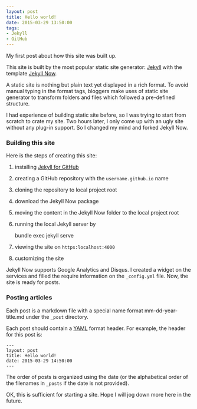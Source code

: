 ```yaml
---
layout: post
title: Hello world!
date: 2015-03-29 13:50:00
tags:
- Jekyll
- GitHub
---
```


My first post about how this site was built up.

This site is built by the most popular static site generator: [Jekyll](http://jekyllrb.com/) with the template [Jekyll Now](https://github.com/barryclark/jekyll-now).

A static site is nothing but plain text yet displayed in a rich format. To avoid manual typing in the format tags, bloggers make uses of static site generator to transform folders and files which followed a pre-defined structure. 

I had experience of building static site before, so I was trying to start from scratch to crate my site. Two hours later, I only come up with an ugly site without any plug-in support. So I changed my mind and forked Jekyll Now.

### Building this site
Here is the steps of creating this site:

1. installing [Jekyll for GitHub](https://help.github.com/articles/using-jekyll-with-pages/)
2. creating a GitHub repository with the `username.github.io` name
3. cloning the repository to local project root
4. download the Jekyll Now package
5. moving the content in the Jekyll Now folder to the local project root
6. running the local Jekyll server by

    bundle exec jekyll serve

7. viewing the site on `https:localhost:4000` 
8. customizing the site

Jekyll Now supports Google Analytics and Disqus. I created a widget on the services and filled the require information on the `_config.yml` file. Now, the site is ready for posts.

### Posting articles
Each post is a markdown file with a special name format mm-dd-year-title.md under the `_post` directory.

Each post should contain a [YAML](http://yaml.org/) format header. For example, the header for this post is:

    ---
    layout: post
    title: Hello world!
    date: 2015-03-29 14:50:00
    ---

The order of posts is organized using the date (or the alphabetical order of the filenames in `_posts` if the date is not provided).

OK, this is sufficient for starting a site. Hope I will jog down more here in the future.
